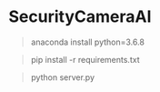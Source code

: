 # SecurityCameraAI

> anaconda install python=3.6.8

> pip install -r requirements.txt

> python server.py
